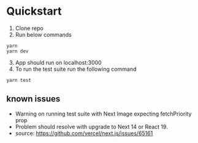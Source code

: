 # Quickstart 

1. Clone repo 
2. Run below commands

```
yarn
yarn dev
```

3. App should run on localhost:3000
4. To run the test suite run the following command

```
yarn test
```

## known issues

- Warning on running test suite with Next Image expecting fetchPriority prop
- Problem should resolve with upgrade to Next 14 or React 19.
- source: https://github.com/vercel/next.js/issues/65161
